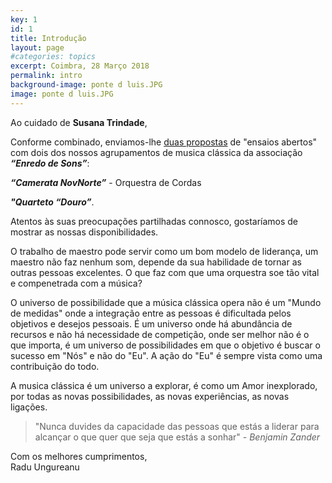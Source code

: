```yaml
---
key: 1
id: 1
title: Introdução
layout: page
#categories: topics
excerpt: Coimbra, 28 Março 2018
permalink: intro
background-image: ponte d luis.JPG
image: ponte d luis.JPG
---
```


Ao cuidado de **Susana Trindade**,

Conforme combinado, enviamos-lhe [duas propostas](/programa) de "ensaios abertos" com dois dos nossos agrupamentos de musica clássica da associação ***“Enredo de Sons”***:

  ***“Camerata NovNorte”*** - Orquestra de Cordas

 ***"Quarteto “Douro”***.

Atentos às suas preocupações partilhadas connosco, gostaríamos de mostrar as nossas disponibilidades.

O trabalho de maestro pode servir como um bom modelo de liderança, um maestro não faz nenhum som, depende da sua habilidade de tornar as outras pessoas excelentes. O que faz com que uma orquestra soe tão vital e compenetrada com a música?

O universo de possibilidade que a música clássica opera não é um "Mundo de medidas" onde a integração entre as pessoas é dificultada pelos objetivos e desejos pessoais. É um universo onde há abundância de recursos e não há necessidade de competição, onde ser melhor não é o que importa, é um universo de possibilidades em que o objetivo é buscar o sucesso em "Nós" e não do "Eu". A ação do "Eu" é sempre vista como uma contribuição do todo.

A musica clássica é um universo a explorar, é como um Amor inexplorado, por todas as novas possibilidades, as novas experiências, as novas ligações.

> "Nunca duvides da capacidade das pessoas que estás a liderar para alcançar o que quer que seja que estás a sonhar" - *Benjamin Zander*

Com os melhores cumprimentos,  
Radu Ungureanu
